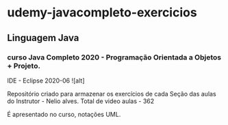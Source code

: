 # udemy-javacompleto-exercicios
## Linguagem Java
### curso Java Completo 2020 - Programação Orientada a Objetos + Projeto.

IDE - Eclipse 2020-06
![alt]

Repositório criado para armazenar os exercícios de cada Seção das aulas do 
Instrutor - Nelio alves.
Total de video aulas - 362

É apresentado no curso, notações UML.
